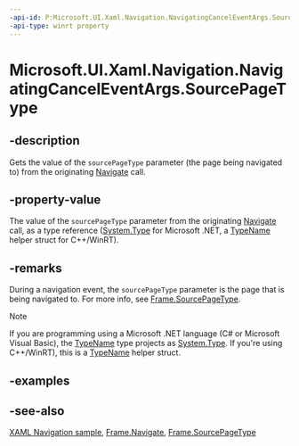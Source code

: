 ```yaml
---
-api-id: P:Microsoft.UI.Xaml.Navigation.NavigatingCancelEventArgs.SourcePageType
-api-type: winrt property
---
```


<!-- Property syntax
public Windows.UI.Xaml.Interop.TypeName SourcePageType { get; }
-->

# Microsoft.UI.Xaml.Navigation.NavigatingCancelEventArgs.SourcePageType

## -description

Gets the value of the `sourcePageType` parameter (the page being navigated to) from the originating [Navigate](/windows/windows-app-sdk/api/winrt/microsoft.ui.xaml.controls.frame.navigate) call.

## -property-value

The value of the `sourcePageType` parameter from the originating [Navigate](/windows/windows-app-sdk/api/winrt/microsoft.ui.xaml.controls.frame.navigate) call, as a type reference ([System.Type](/dotnet/api/system.type?view=dotnet-uwp-10.0&preserve-view=true) for Microsoft .NET, a [TypeName](/uwp/api/windows.ui.xaml.interop.typename) helper struct for C++/WinRT).

## -remarks

During a navigation event, the `sourcePageType` parameter is the page that is being navigated to. For more info, see [Frame.SourcePageType](/windows/windows-app-sdk/api/winrt/microsoft.ui.xaml.controls.frame.sourcepagetype).

> [!NOTE]
> If you are programming using a Microsoft .NET language (C# or Microsoft Visual Basic), the [TypeName](/uwp/api/windows.ui.xaml.interop.typename) type projects as [System.Type](/dotnet/api/system.type?view=dotnet-uwp-10.0&preserve-view=true). If you're using C++/WinRT), this is a [TypeName](/uwp/api/windows.ui.xaml.interop.typename) helper struct.

## -examples

## -see-also

[XAML Navigation sample](https://github.com/microsoft/Windows-universal-samples/tree/master/Samples/XamlNavigation), [Frame.Navigate](/windows/windows-app-sdk/api/winrt/microsoft.ui.xaml.controls.frame.navigate), [Frame.SourcePageType](/windows/windows-app-sdk/api/winrt/microsoft.ui.xaml.controls.frame.sourcepagetype)
